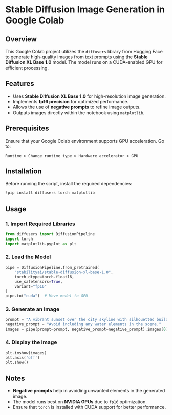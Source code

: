 # Stable Diffusion Image Generation in Google Colab

## Overview
This Google Colab project utilizes the `diffusers` library from Hugging Face to generate high-quality images from text prompts using the **Stable Diffusion XL Base 1.0** model. The model runs on a CUDA-enabled GPU for efficient processing.

## Features
- Uses **Stable Diffusion XL Base 1.0** for high-resolution image generation.
- Implements **fp16 precision** for optimized performance.
- Allows the use of **negative prompts** to refine image outputs.
- Outputs images directly within the notebook using `matplotlib`.

## Prerequisites
Ensure that your Google Colab environment supports GPU acceleration. Go to:
```
Runtime > Change runtime type > Hardware accelerator > GPU
```

## Installation
Before running the script, install the required dependencies:
```python
!pip install diffusers torch matplotlib
```

## Usage
### 1. Import Required Libraries
```python
from diffusers import DiffusionPipeline
import torch
import matplotlib.pyplot as plt
```

### 2. Load the Model
```python
pipe = DiffusionPipeline.from_pretrained(
    "stabilityai/stable-diffusion-xl-base-1.0",
    torch_dtype=torch.float16,
    use_safetensors=True,
    variant="fp16"
)
pipe.to("cuda")  # Move model to GPU
```

### 3. Generate an Image
```python
prompt = "A vibrant sunset over the city skyline with silhouetted buildings."
negative_prompt = "Avoid including any water elements in the scene."
images = pipe(prompt=prompt, negative_prompt=negative_prompt).images[0]
```

### 4. Display the Image
```python
plt.imshow(images)
plt.axis('off')
plt.show()
```

## Notes
- **Negative prompts** help in avoiding unwanted elements in the generated image.
- The model runs best on **NVIDIA GPUs** due to `fp16` optimization.
- Ensure that `torch` is installed with CUDA support for better performance.


